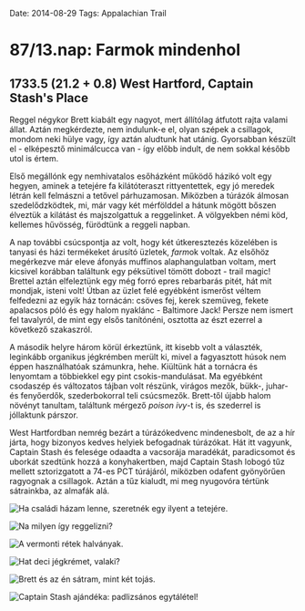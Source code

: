 Date: 2014-08-29
Tags: Appalachian Trail

# 87/13.nap: Farmok mindenhol

## 1733.5 (21.2 + 0.8) West Hartford, Captain Stash's Place

Reggel négykor Brett kiabált egy nagyot, mert állítólag átfutott rajta valami állat. Aztán megkérdezte, nem indulunk-e el, olyan szépek a csillagok, mondom neki hülye vagy, így aztán aludtunk hat utánig. Gyorsabban készült el - elképesztő minimálcucca van - így előbb indult, de nem sokkal később utol is értem.

Első megállónk egy nemhivatalos esőházként működő házikó volt egy hegyen, aminek a tetejére fa kilátóteraszt rittyentettek, egy jó meredek létrán kell felmászni a tetővel párhuzamosan. Miközben a túrázók álmosan szedelődzködtek, mi, már vagy két mérfölddel a hátunk mögött bőszen élveztük a kilátást és majszolgattuk a reggelinket. A völgyekben némi köd, kellemes hűvösség, fürödtünk a reggeli napban.

A nap további csúcspontja az volt, hogy két útkeresztezés közelében is tanyasi és házi termékeket árusító üzletek, *farm*ok voltak. Az elsőhöz megérkezve már eleve áfonyás muffinos alaphangulatban voltam, mert kicsivel korábban találtunk egy péksütivel tömött dobozt - trail magic! Brettel aztán elfeleztünk egy még forró epres rebarbarás pitét, hát mit mondjak, isteni volt! Útban az üzlet felé egyébként ismerőst véltem felfedezni az egyik ház tornácán: csöves fej, kerek szemüveg, fekete apalacsos póló és egy halom nyaklánc - Baltimore Jack! Persze nem ismert fel tavalyról, de mint egy elsős tanítónéni, osztotta az észt ezerrel a következő szakaszról.

A második helyre három körül érkeztünk, itt kisebb volt a választék, leginkább organikus jégkrémben merült ki, mivel a fagyasztott húsok nem éppen használhatóak számunkra, hehe. Kiültünk hát a tornácra és lenyomtam a többiekkel egy pint csokis-mandulásat. Ma egyébként csodaszép és változatos tájban volt részünk, virágos mezők, bükk-, juhar- és fenyőerdők, szederbokorral teli csúcsmezők. Brett-től újabb halom növényt tanultam, találtunk mérgező *poison ivy*-t is, és szederrel is jóllaktunk párszor.

West Hartfordban nemrég bezárt a túrázókedvenc mindenesbolt, de az a hír járta, hogy bizonyos kedves helyiek befogadnak túrázókat. Hát itt vagyunk, Captain Stash és felesége odaadta a vacsorája maradékát, paradicsomot és uborkát szedtünk hozzá a konyhakertben, majd Captain Stash lobogó tűz mellett sztorizgatott a 74-es PCT túrájáról, miközben odafent gyönyörűen ragyognak a csillagok. Aztán a tűz kialudt, mi meg nyugovóra tértünk sátrainkba, az almafák alá.

![Ha családi házam lenne, szeretnék egy ilyent a tetejére.](https://lh3.googleusercontent.com/-Tz7911keqew/VDWnl7EsnlI/AAAAAAAAIHc/6C66DX9npvE/s800-Ic42/140829_073127.jpg)

![Na milyen így reggelizni?](https://lh3.googleusercontent.com/-EheeUOnW2Yw/VDWnl7aIHNI/AAAAAAAAIRU/0QjspneBOu8/s1152-Ic42/140829_073152.jpg)

![A vermonti rétek halványak.](https://lh3.googleusercontent.com/-e-ihHOBb3ZI/VDWnmvJexrI/AAAAAAAAIHg/VlR6bF_aFuQ/s1152-Ic42/140829_094946.jpg)

![Hat deci jégkrémet, valaki?](https://lh3.googleusercontent.com/-SX6p3fWBbR0/VDWnm6gEYxI/AAAAAAAAIHk/JEivjaC2WF4/s1152-Ic42/140829_145810.jpg)

![Brett és az én sátram, mint két tojás.](https://lh3.googleusercontent.com/-iQTQyMNGOl8/VDWnnaviheI/AAAAAAAAIH8/xb1maVvLWko/s1152-Ic42/140829_192748.jpg)

![Captain Stash ajándéka: padlizsános egytálétel!](https://lh3.googleusercontent.com/-3g4vbLH3Hpk/VDWnnmU-L7I/AAAAAAAAIRU/LhZJ_-vqQ30/s1152-Ic42/140829_194442.jpg)